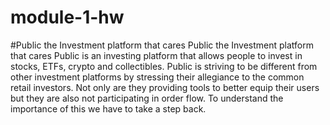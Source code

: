 # module-1-hw
#Public the Investment platform that cares
Public the Investment platform that cares
Public is an investing platform that allows people to invest in stocks, ETFs, crypto and collectibles. Public is striving to be different from other investment platforms by stressing their allegiance to the common retail investors. Not only are they providing tools to better equip their users but they are also not participating in order flow. To understand the importance of this we have to take a step back.
